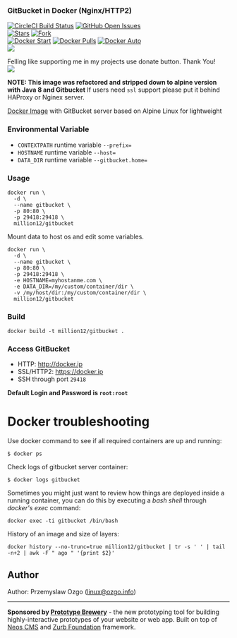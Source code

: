 ### GitBucket in Docker (Nginx/HTTP2)

[![CircleCI Build Status](https://img.shields.io/circleci/project/million12/docker-gitbucket/master.svg)](https://circleci.com/gh/million12/docker-gitbucket)
[![GitHub Open Issues](https://img.shields.io/github/issues/million12/docker-gitbucket.svg)](https://github.com/million12/docker-gitbucket/issues)  
[![Stars](https://img.shields.io/github/stars/million12/docker-gitbucket.svg?style=social&label=Stars)]()
[![Fork](https://img.shields.io/github/forks/million12/docker-gitbucket.svg?style=social&label=Fork)]()  
[![Docker Start](https://img.shields.io/docker/stars/million12/gitbucket.svg)](https://hub.docker.com/r/million12/gitbucket)
[![Docker Pulls](https://img.shields.io/docker/pulls/million12/gitbucket.svg)](https://hub.docker.com/r/million12/gitbucket)
[![Docker Auto](https://img.shields.io/docker/automated/million12/gitbucket.svg)](https://hub.docker.com/r/million12/gitbucket)  
[![](https://img.shields.io/github/release/million12/docker-gitbucket.svg)](http://microbadger.com/images/million12/gitbucket)

Felling like supporting me in my projects use donate button. Thank You!  
[![](https://img.shields.io/badge/donate-PayPal-blue.svg)](https://www.paypal.me/POzgo)

**NOTE: This image was refactored and stripped down to alpine version with Java 8 and Gitbucket**
If users need `ssl` support please put it behind HAProxy or Nginex server. 

[Docker Image](https://registry.hub.docker.com/u/million12/gitbucket/) with GitBucket server based on Alpine Linux for lightweight 

### Environmental Variable

- `CONTEXTPATH` runtime variable `--prefix=`
- `HOSTNAME` runtime variable `--host=`
- `DATA_DIR` runtime variable `--gitbucket.home=`

### Usage

    docker run \
      -d \
      --name gitbucket \
      -p 80:80 \
      -p 29418:29418 \
      million12/gitbucket

Mount data to host os and edit some variables.

    docker run \
      -d \
      --name gitbucket \
      -p 80:80 \
      -p 29418:29418 \
      -e HOSTNAME=myhostanme.com \
      -e DATA_DIR=/my/custom/container/dir \
      -v /my/host/dir:/my/custom/container/dir \
      million12/gitbucket

### Build

    docker build -t million12/gitbucket .

### Access GitBucket

- HTTP: http://docker.ip
- SSL/HTTP2: https://docker.ip
- SSH through port `29418`

**Default Login and Password is `root:root`**

Docker troubleshooting
======================

Use docker command to see if all required containers are up and running:
```
$ docker ps
```

Check logs of gitbucket server container:
```
$ docker logs gitbucket
```

Sometimes you might just want to review how things are deployed inside a running
 container, you can do this by executing a _bash shell_ through _docker's
 exec_ command:
```
docker exec -ti gitbucket /bin/bash
```

History of an image and size of layers:
```
docker history --no-trunc=true million12/gitbucket | tr -s ' ' | tail -n+2 | awk -F " ago " '{print $2}'
```

## Author

Author: Przemyslaw Ozgo (<linux@ozgo.info>)

---

**Sponsored by [Prototype Brewery](http://prototypebrewery.io/)** - the new prototyping tool for building highly-interactive prototypes of your website or web app. Built on top of [Neos CMS](https://www.neos.io/) and [Zurb Foundation](http://foundation.zurb.com/) framework.
